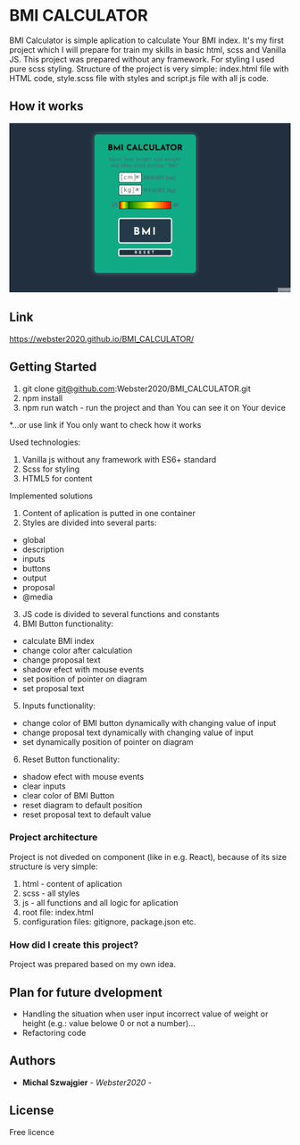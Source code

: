 # BMI CALCULATOR

BMI Calculator is simple aplication to calculate Your BMI index. It's my first project which I will prepare for train my skills in basic html, scss and Vanilla JS. This project was prepared without any framework. For styling I used pure scss styling. Structure of the project is very simple: index.html file with HTML code, style.scss file with styles and script.js file with all js code.

## How it works
![](BMI_CALCULATOR.gif)

## Link
https://webster2020.github.io/BMI_CALCULATOR/

## Getting Started
1. git clone git@github.com:Webster2020/BMI_CALCULATOR.git
2. npm install
3. npm run watch - run the project and than You can see it on Your device

*...or use link if You only want to check how it works

Used technologies:
 1. Vanilla js without any framework with ES6+ standard
 2. Scss for styling
 3. HTML5 for content

Implemented solutions

 1. Content of aplication is putted in one container
 2. Styles are divided into several parts:
  - global
  - description
  - inputs
  - buttons
  - output
  - proposal
  - @media
 3. JS code is divided to several functions and constants
 4. BMI Button functionality:
  - calculate BMI index
  - change color after calculation
  - change proposal text
  - shadow efect with mouse events
  - set position of pointer on diagram
  - set proposal text 
 5. Inputs functionality:
  - change color of BMI button dynamically with changing value of input
  - change proposal text dynamically with changing value of input
  - set dynamically position of pointer on diagram
 6. Reset Button functionality:
  - shadow efect with mouse events
  - clear inputs
  - clear color of BMI Button
  - reset diagram to default position
  - reset proposal text to default value

### Project architecture

Project is not diveded on component (like in e.g. React), because of its size structure is very simple:
 1. html - content of aplication
 2. scss - all styles
 3. js - all functions and all logic for aplication
 4. root file: index.html
 5. configuration files: gitignore, package.json etc.

### How did I create this project?

Project was prepared based on my own idea.

## Plan for future dvelopment

 - Handling the situation when user input incorrect value of weight or height (e.g.: value belowe 0 or not a number)...
 - Refactoring code

## Authors

* **Michal Szwajgier** - *Webster2020* - 

## License
Free licence

